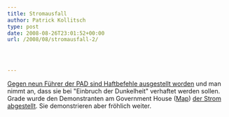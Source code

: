 ```yaml
---
title: Stromausfall
author: Patrick Kollitsch
type: post
date: 2008-08-26T23:01:52+00:00
url: /2008/08/stromausfall-2/




---
```

[Gegen neun Führer der <span class="caps">PAD</span> sind Haftbefehle ausgestellt worden][1] und man nimmt an, dass sie bei "Einbruch der Dunkelheit" verhaftet werden sollen. Grade wurde den Demonstranten am Government House ([Map][2]) [der Strom abgestellt][3]. Sie demonstrieren aber fröhlich weiter.

 [1]: http://www.nationmultimedia.com/breakingnews/read.php?newsid=30081674
 [2]: http://maps.google.com/maps?f=q&hl=de&geocode=&q=bangkok&ie=UTF8&ll=13.763646,100.511749&spn=0.006419,0.008658&t=h&z=17
 [3]: http://www.nationmultimedia.com/breakingnews/read.php?newsid=30081701
